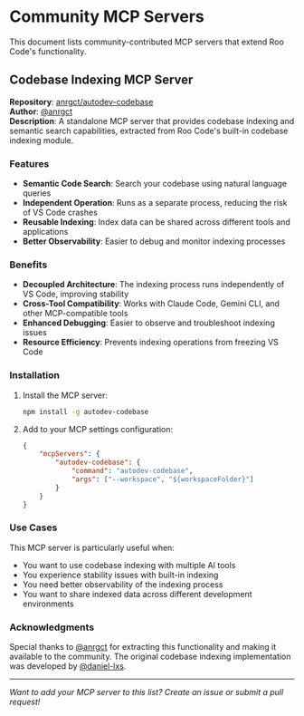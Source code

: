 # Community MCP Servers

This document lists community-contributed MCP servers that extend Roo Code's functionality.

## Codebase Indexing MCP Server

**Repository**: [anrgct/autodev-codebase](https://github.com/anrgct/autodev-codebase)  
**Author**: [@anrgct](https://github.com/anrgct)  
**Description**: A standalone MCP server that provides codebase indexing and semantic search capabilities, extracted from Roo Code's built-in codebase indexing module.

### Features

- **Semantic Code Search**: Search your codebase using natural language queries
- **Independent Operation**: Runs as a separate process, reducing the risk of VS Code crashes
- **Reusable Indexing**: Index data can be shared across different tools and applications
- **Better Observability**: Easier to debug and monitor indexing processes

### Benefits

- **Decoupled Architecture**: The indexing process runs independently of VS Code, improving stability
- **Cross-Tool Compatibility**: Works with Claude Code, Gemini CLI, and other MCP-compatible tools
- **Enhanced Debugging**: Easier to observe and troubleshoot indexing issues
- **Resource Efficiency**: Prevents indexing operations from freezing VS Code

### Installation

1. Install the MCP server:

    ```bash
    npm install -g autodev-codebase
    ```

2. Add to your MCP settings configuration:
    ```json
    {
    	"mcpServers": {
    		"autodev-codebase": {
    			"command": "autodev-codebase",
    			"args": ["--workspace", "${workspaceFolder}"]
    		}
    	}
    }
    ```

### Use Cases

This MCP server is particularly useful when:

- You want to use codebase indexing with multiple AI tools
- You experience stability issues with built-in indexing
- You need better observability of the indexing process
- You want to share indexed data across different development environments

### Acknowledgments

Special thanks to [@anrgct](https://github.com/anrgct) for extracting this functionality and making it available to the community. The original codebase indexing implementation was developed by [@daniel-lxs](https://github.com/daniel-lxs).

---

_Want to add your MCP server to this list? Create an issue or submit a pull request!_
